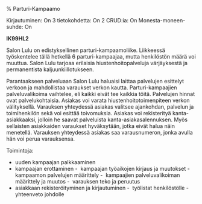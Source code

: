 % Parturi-Kampaamo
<!-- Arvosanamaksimi: 5 -->
<!-- Vaikeustaso: Haastavampi -->
<comment>
Kirjautuminen:        On
3 tietokohdetta:      On
2 CRUD:ia:            On
Monesta-moneen-suhde: On
</comment>

**IK99HL2**

Salon Lulu on edistyksellinen parturi-kampaamoliike. Liikkeessä
työskentelee tällä hetkellä 6 parturi-kampaajaa, mutta henkilöstön määrä voi
muuttua. Salon Lulu tarjoaa erilaisia hiustenhoitopalveluja värjäyksestä ja
permanentista kaljuunkiillotukseen.

Parantaakseen palveluaan Salon Lulu haluaisi laittaa palvelujen
esittelyt verkoon ja mahdollistaa varaukset verkon kautta.
Parturi-kampaajien palveluvalikoima vaihtelee, eli kaikki eivät tee
kaikkia töitä. Palvelujen hinnat ovat palvelukohtaisia. Asiakas voi varata
hiustenhoitotoimenpiteen verkon välityksellä. Varauksen yhteydessä
asiakas valitsee ajankohdan, palvelun ja toimihenkilön sekä voi esittää
toivomuksia. Asiakas voi rekisterityä kanta-asiakkaaksi, jolloin he
saavat palveluista kanta-asiakasalennuksen. Myös sellaisten asiakkaiden
varaukset hyväksytään, jotka eivät halua näin menetellä. Varauksen yhteydessä
asiakas saa varausnumeron, jonka avulla hän voi perua varauksensa.

Toimintoja:
-  uuden kampaajan palkkaaminen 
-  kampaajan erottaminen
-  kampaajan työaikojen kirjaus ja muutokset
-  kampaamon palvelujen määrittely
-  kampaajien palveluvalikoiman määrittely ja muutos
-  varauksen teko ja peruutus
-  asiakkaan rekisteröityminen ja kirjautuminen
-  työlistat henkilöstölle
-  yhteenveto johdolle
